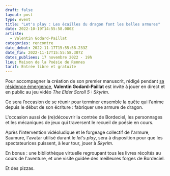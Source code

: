 ```yaml
---
draft: false
layout: post
type: event
title: "Let's play : Les écailles du dragon font les belles armures"
date: 2022-10-19T14:55:58.080Z
artiste:
  - Valentin Godard-Paillat
categories: rencontre
date_debut: 2022-11-17T15:55:58.233Z
date_fin: 2022-11-17T15:55:58.307Z
dates_publiees: 17 novembre 2022 · 19h
lieu: Maison de la Poésie de Rennes
tarif: Entrée libre et gratuite
---
```

Pour accompagner la création de son premier manuscrit, rédigé pendant [sa résidence émergence](https://maiporennes.fr/residence/2022/09/02/r-sidence-mergence.html), **Valentin Godard-Paillat** est invité à jouer en direct et en public au jeu vidéo *The Elder Scroll 5 : Skyrim*.

Ce sera l’occasion de se réunir pour terminer ensemble la quête qui l'anime depuis le début de son écriture : fabriquer une armure de dragon.

L'occasion aussi de (re)découvrir la contrée de Bordeciel, les personnages et les mécaniques de jeux qui traversent le recueil de poésie en cours.

Après l'intervention vidéoludique et le forgeage collectif de l'armure, Saumure, l'avatar utilisé durant le *let's play*, sera à disposition pour que les spectateurices puissent, à leur tour, jouer à *Skyrim*.

En bonus : une bibliothèque virtuelle regroupant tous les livres récoltés au cours de l'aventure, et une visite guidée des meilleures forges de Bordeciel.

Et des pizzas. 